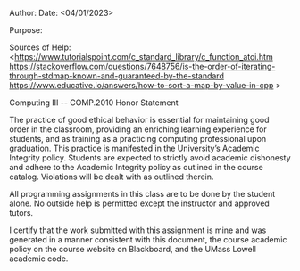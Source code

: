 Author: <Patricia>
Date: <04/01/2023>


Purpose: <use the map function to read a file>


Sources of Help: <https://www.tutorialspoint.com/c_standard_library/c_function_atoi.htm https://stackoverflow.com/questions/7648756/is-the-order-of-iterating-through-stdmap-known-and-guaranteed-by-the-standard https://www.educative.io/answers/how-to-sort-a-map-by-value-in-cpp >


Computing III -- COMP.2010 Honor Statement

The practice of good ethical behavior is essential for maintaining
good order in the classroom, providing an enriching learning
experience for students, and as training as a practicing computing
professional upon graduation. This practice is manifested in the
University’s Academic Integrity policy. Students are expected to
strictly avoid academic dishonesty and adhere to the Academic
Integrity policy as outlined in the course catalog. Violations will
be dealt with as outlined therein.

All programming assignments in this class are to be done by the
student alone. No outside help is permitted except the instructor and
approved tutors.

I certify that the work submitted with this assignment is mine and was
generated in a manner consistent with this document, the course
academic policy on the course website on Blackboard, and the UMass
Lowell academic code.
